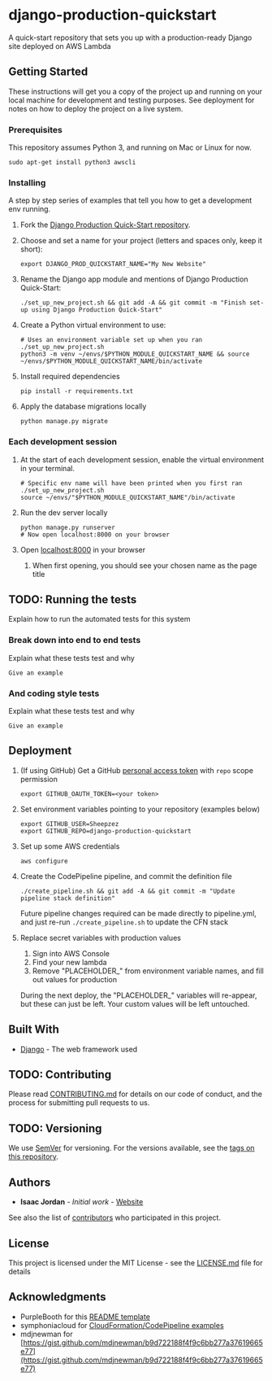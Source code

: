 # django-production-quickstart
A quick-start repository that sets you up with a production-ready Django site deployed on AWS Lambda

## Getting Started

These instructions will get you a copy of the project up and running on your local machine 
for development and testing purposes. See deployment for notes on how to deploy 
the project on a live system.

### Prerequisites

This repository assumes Python 3, and running on Mac or Linux for now.
```
sudo apt-get install python3 awscli
```

### Installing

A step by step series of examples that tell you how to get a development env running.

1. Fork the [Django Production Quick-Start repository](https://github.com/Sheepzez/django-production-quickstart).

2. Choose and set a name for your project (letters and spaces only, keep it short):

    ```
    export DJANGO_PROD_QUICKSTART_NAME="My New Website"
    ```

3. Rename the Django app module and mentions of Django Production Quick-Start:

    ```
    ./set_up_new_project.sh && git add -A && git commit -m "Finish set-up using Django Production Quick-Start"
    ```

4. Create a Python virtual environment to use:

    ```
    # Uses an environment variable set up when you ran ./set_up_new_project.sh
    python3 -m venv ~/envs/$PYTHON_MODULE_QUICKSTART_NAME && source ~/envs/$PYTHON_MODULE_QUICKSTART_NAME/bin/activate
    ```

5. Install required dependencies

    ```
    pip install -r requirements.txt
    ```
   
6. Apply the database migrations locally

    ```
    python manage.py migrate
    ```

### Each development session

1. At the start of each development session, enable the virtual environment in your terminal.

    ```
    # Specific env name will have been printed when you first ran ./set_up_new_project.sh
    source ~/envs/"$PYTHON_MODULE_QUICKSTART_NAME"/bin/activate
    ```

2. Run the dev server locally

    ```
    python manage.py runserver
    # Now open localhost:8000 on your browser
    ```
   
3. Open [localhost:8000](localhost:8000) in your browser
    1. When first opening, you should see your chosen name as the page title

## TODO: Running the tests

Explain how to run the automated tests for this system

### Break down into end to end tests

Explain what these tests test and why

```
Give an example
```

### And coding style tests

Explain what these tests test and why

```
Give an example
```

## Deployment

1. (If using GitHub) Get a GitHub [personal access token](https://github.com/settings/tokens) with `repo` scope permission

    ```
    export GITHUB_OAUTH_TOKEN=<your token>
    ```
    
2. Set environment variables pointing to your repository (examples below)

    ```
    export GITHUB_USER=Sheepzez
    export GITHUB_REPO=django-production-quickstart
    ```

3. Set up some AWS credentials

    ```
    aws configure
    ```

4. Create the CodePipeline pipeline, and commit the definition file

    ```
    ./create_pipeline.sh && git add -A && git commit -m "Update pipeline stack definition"
    ```
   
   Future pipeline changes required can be made directly to pipeline.yml, and just 
   re-run `./create_pipeline.sh` to update the CFN stack

5. Replace secret variables with production values
    1. Sign into AWS Console
    2. Find your new lambda
    3. Remove "PLACEHOLDER_" from environment variable names, and fill out values for production
    
    During the next deploy, the "PLACEHOLDER_" variables will re-appear, but these can just be left.
    Your custom values will be left untouched.

## Built With

* [Django](https://www.djangoproject.com) - The web framework used

## TODO: Contributing

Please read [CONTRIBUTING.md](https://gist.github.com/PurpleBooth/b24679402957c63ec426) for details on our code of conduct, and the process for submitting pull requests to us.

## TODO: Versioning

We use [SemVer](http://semver.org/) for versioning. For the versions available, see the [tags on this repository](https://github.com/your/project/tags). 

## Authors

* **Isaac Jordan** - *Initial work* - [Website](https://isaacjordan.me/)

See also the list of [contributors](https://github.com/Sheepzez/django-production-quickstart/graphs/contributors) who participated in this project.

## License

This project is licensed under the MIT License - see the [LICENSE.md](LICENSE.md) file for details

## Acknowledgments

* PurpleBooth for this [README template](https://gist.github.com/PurpleBooth/109311bb0361f32d87a2)
* symphoniacloud for [CloudFormation/CodePipeline examples](https://github.com/symphoniacloud/github-codepipeline)
* mdjnewman for [https://gist.github.com/mdjnewman/b9d722188f4f9c6bb277a37619665e77](https://gist.github.com/mdjnewman/b9d722188f4f9c6bb277a37619665e77)
